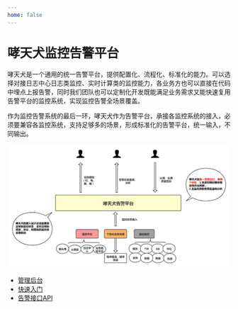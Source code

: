 ```yaml
---
home: false
---
```


# 哮天犬监控告警平台

哮天犬是一个通用的统一告警平台，提供配置化、流程化、标准化的能力。可以选择对接日志中心日志类监控、实时计算类的监控能力，各业务方也可以直接在代码中埋点上报告警，同时我们团队也可以定制化开发既能满足业务需求又能快速复用告警平台的监控系统，实现监控告警全场景覆盖。

作为监控告警系统的最后一环，哮天犬作为告警平台，承接各监控系统的接入，必须要兼容各监控系统，支持足够多的场景，形成标准化的告警平台，统一输入，不同输出。

![图 10](../images/0e65a8d74359d2e2569b546feba670eb98b7e69eec9b652a0b3809d009f274f5.png)  

- [管理后台](https://alarm-dog.domain.com/)
- [快速入门](./alarm/quick-start.md)
- [告警接口API](./alarm/alarm-api.md)
